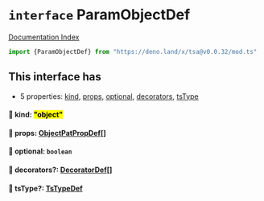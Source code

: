 # `interface` ParamObjectDef

[Documentation Index](../README.md)

```ts
import {ParamObjectDef} from "https://deno.land/x/tsa@v0.0.32/mod.ts"
```

## This interface has

- 5 properties:
[kind](#-kind-object),
[props](#-props-objectpatpropdef),
[optional](#-optional-boolean),
[decorators](#-decorators-decoratordef),
[tsType](#-tstype-tstypedef)


#### 📄 kind: <mark>"object"</mark>



#### 📄 props: [ObjectPatPropDef](../type.ObjectPatPropDef/README.md)\[]



#### 📄 optional: `boolean`



#### 📄 decorators?: [DecoratorDef](../interface.DecoratorDef/README.md)\[]



#### 📄 tsType?: [TsTypeDef](../type.TsTypeDef/README.md)



